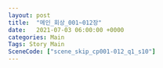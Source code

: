 ```yaml
---
layout: post
title:  "메인_회상_001~012장"
date:   2021-07-03 06:00:00 +0000
categories: Main
Tags: Story Main
SceneCode: ["scene_skip_cp001-012_q1_s10"]
---
```

